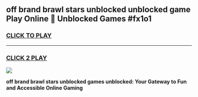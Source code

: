 
## off brand brawl stars unblocked unblocked game Play Online 👋 Unblocked Games #fx1o1
<h3>
<a href="https://premium.freeplayer.one?title=off_brand_brawl_stars_unblocked&ref=21F">CLICK TO PLAY</a></h3>
<hr>

<h3>
<a href="https://premium.freeplayer.one?title=off_brand_brawl_stars_unblocked&ref=21F">CLICK 2 PLAY</a>
  
</h3>

<a href="https://premium.freeplayer.one?title=off_brand_brawl_stars_unblocked&ref=21F/"><img src="https://clearcache.store/games.png"></a>


**off brand brawl stars unblocked games unblocked: Your Gateway to Fun and Accessible Online Gaming**
